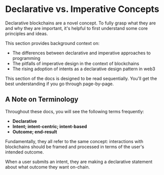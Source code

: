 # Declarative vs. Imperative Concepts

Declarative blockchains are a novel concept. To fully grasp what they are and why they are important, it's helpful to first understand some core principles and ideas.

This section provides background context on:

- The differences between declarative and imperative approaches to programming
- The pitfalls of imperative design in the context of blockchains
- The rising adoption of intents as a declarative design pattern in web3

This section of the docs is designed to be read sequentially. You'll get the best understanding if you go through page-by-page.

## A Note on Terminology

Throughout these docs, you will see the following terms frequently:

- **Declarative**
- **Intent; intent-centric; intent-based**
- **Outcome; end-result**

Fundamentally, they all refer to the same concept: interactions with blockchains should be framed and processed in terms of the user's intended outcome.

When a user submits an intent, they are making a declarative statement about what outcome they want on-chain.

